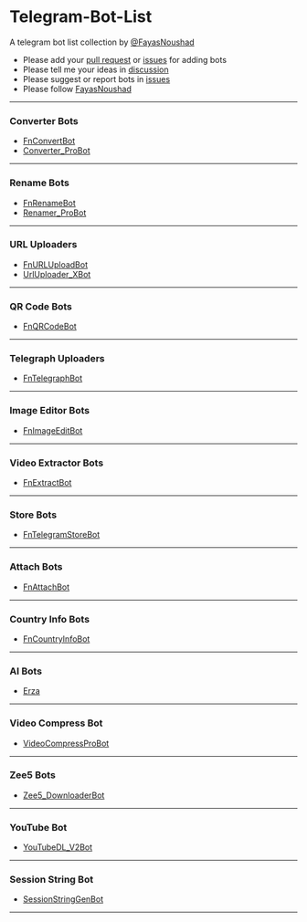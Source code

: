 # Telegram-Bot-List

A telegram bot list collection by [@FayasNoushad](https://github.com/FayasNoushad)

- Please add your [pull request](https://github.com/FayasNoushad/Telegram-Bot-List/pulls) or [issues](https://github.com/FayasNoushad/Telegram-Bot-List/issues) for adding bots 
- Please tell me your ideas in [discussion](https://github.com/FayasNoushad/Telegram-Bot-List/discussions)
- Please suggest or report bots in [issues](https://github.com/FayasNoushad/Telegram-Bot-List/issues)
- Please follow [FayasNoushad](https://github.com/FayasNoushad)

---

### Converter Bots

- [FnConvertBot](https://telegram.me/FnConvertBot)
- [Converter_ProBot](https://t.me/Converter_ProBot)
---

### Rename Bots

- [FnRenameBot](https://telegram.me/FnRenameBot)
- [Renamer_ProBot](https://t.ME/Renamer_ProBot)
---

### URL Uploaders

- [FnURLUploadBot](https://telegram.me/FnURLUploadBot)
- [UrlUploader_XBot](https://t.me/UrlUploader_XBot)
---

### QR Code Bots

- [FnQRCodeBot](https://telegram.me/FnQRCodeBot)

---

### Telegraph Uploaders

- [FnTelegraphBot](https://telegram.me/FnTelegraphBot)

---

### Image Editor Bots 

- [FnImageEditBot](https://telegram.me/FnImageEditBot)

---

### Video Extractor Bots 

- [FnExtractBot](https://telegram.me/FnExtractBot)

---

### Store Bots

- [FnTelegramStoreBot](https://telegram.me/FnCountryInfoBot)

---

### Attach Bots

- [FnAttachBot](https://telegram.me/FnAttachBot)

---

### Country Info Bots

- [FnCountryInfoBot](https://telegram.me/FnCountryInfoBot)

---

### AI Bots

- [Erza](https://telegram.me/ErzaChat_bot)

---

### Video Compress Bot

- [VideoCompressProBot](https://t.me/VideoCompressProBot)

---

### Zee5 Bots

- [Zee5_DownloaderBot](https://t.ME/Zee5_DownloaderBot)

---

### YouTube Bot

- [YouTubeDL_V2Bot](https://t.me/YouTubeDL_V2Bot)

---

### Session String Bot

- [SessionStringGenBot](https://t.me/SessionStringGenBoT)

---
